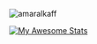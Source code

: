 <p align="left"> <img src="https://komarev.com/ghpvc/?username=amaralkaff&label=Profile%20views&color=0e75b6&style=flat" alt="amaralkaff" /> </p>

[![My Awesome Stats](https://awesome-github-stats.azurewebsites.net/user-stats/amaralkaff?cardType=github&theme=dark&preferLogin=true&Background=000000&Border=000000)](https://git.io/awesome-stats-card)
